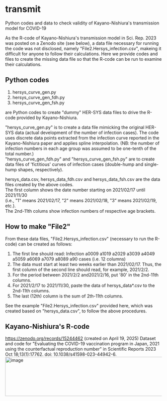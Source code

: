 # transmit
Python codes and data to check validity of Kayano-Nishiura's transmission model for COVID-19  

As the R-code of Kayano-Nishiura's transmission model in Sci. Rep. 2023 was posted on a Zenodo site (see below),
a data file necessary for running the code was not disclosed, namely "File2.Hersys_infection.csv", makeing it
difficult for anyone to follow their calculations.
Here we provide codes and files to create the missing data file so that the R-code can be run to examine their
calculations.

## Python codes
1) hersys_curve_gen.py
2) hersys_curve_gen_fdh.py
3) hersys_curve_gen_fsh.py

are Python codes to create "dummy" HER-SYS data files to drive the R-code provided by Kayano-Nishiura.  

"hersys_curve_gen.py" is to create a data file mimicking the original HER-SYS data (actual development of
the number of infection cases).
The code uses discrete data points extracted from the infection curve reported in the Kayano-Nishiura paper and applies spline interpolation.
(NB: the number of infection numbers in each age group was assumed to be one-tenth of the total number.)  
"hersys_curve_gen_fdh.py" and "hersys_curve_gen_fsh.py" are to create
data files of 'fictitious' curves of infection cases (double-hump and single-hump shapes, respectively).

hersys_data.csv, hersys_data_fdh.csv and hersys_data_fsh.csv are the data files created by the above codes.  
The first column shows the date number starting on 2021/02/17 until 2021/11/30  
(i.e., "1" means 2021/02/17, "2" means 2021/02/18, "3" means 2021/02/19, etc.).  
The 2nd-11th colums show infection numbers of respective age brackets.

## How to make "File2"

From these data files, "File2.Hersys_infection.csv" (necessary to run the R-code) can be created as follows:
1. The first line should read: Infection	a0009	a1019	a2029	a3039	a4049	a5059	a6069	a7079	a8089	a90	cases
(i.e. 12 columns)
2. The data must start at least two weeks earlier than 2021/02/17. Thus, the first column of the second line should read, for example, 2021/2/2.
3. For the period between 2021/2/2 and2021/2/16, put '80' in the 2nd-11th columns.
4. For 2021/2/17 to 2021/11/30, paste the data of hersys_data*.csv to the 2nd-11th columns.
5. The last (12th) column is the sum of 2th-11th columns.

See the example "File2.Hersys_infection.csv" provided here, which was created based on "hersys_data.csv", to follow the above procedures.

## Kayano-Nishiura's R-code
https://zenodo.org/records/15244462 (created on April 19, 2025)
Dataset and code for "Evaluating the COVID-19 vaccination program in Japan, 2021 using the counterfactual reproduction number" in Scientific Reports 2023 Oct 18;13(1):17762. doi: 10.1038/s41598-023-44942-6.
<img width="3280" height="126" alt="image" src="https://github.com/user-attachments/assets/0881ab21-84cb-4d38-92f8-eb05f36950c0" />
